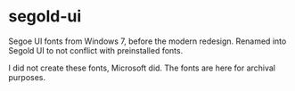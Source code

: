# segold-ui
Segoe UI fonts from Windows 7, before the modern redesign. Renamed into Segold UI to not conflict with preinstalled fonts.

I did not create these fonts, Microsoft did. The fonts are here for archival purposes.
